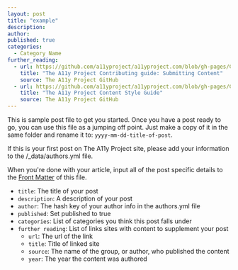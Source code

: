 ```yaml
---
layout: post
title: "example"
description:
author:
published: true
categories:
  - Category Name
further_reading:
  - url: https://github.com/a11yproject/a11yproject.com/blob/gh-pages/CONTRIBUTING.md#submitting-content
    title: "The A11y Project Contributing guide: Submitting Content"
    source: The A11y Project GitHub
  - url: https://github.com/a11yproject/a11yproject.com/blob/gh-pages/CONTENT_STYLE_GUIDE.md
    title: "The A11y Project Content Style Guide"
    source: The A11y Project GitHub
---
```


This is sample post file to get you started. Once you have a post ready to go, you can use this file as a jumping off
point. Just make a copy of it in the same folder and rename it to: `yyyy-mm-dd-title-of-post`.

If this is your first post on The A11y Project site, please add your information to the /_data/authors.yml file.

When you're done with your article, input all of the post specific details to the [Front Matter](https://jekyllrb.com/docs/front-matter/)
of this file.

- `title`: The title of your post
- `description`: A description of your post
- `author`: The hash key of your author info in the authors.yml file
- `published`: Set published to true
- `categories`: List of categories you think this post falls under
- `further reading`: List of links sites with content to supplement your post
    - `url`: The url of the link
    - `title`: Title of linked site
    - `source`: The name of the group, or author, who published the content
    - `year`: The year the content was authored
